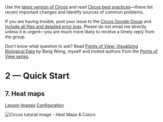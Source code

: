 Use the [latest version of Circos](/software/download/circos/) and read
[Circos best
practices](/documentation/tutorials/reference/best_practices/)—these list
recent important changes and identify sources of common problems.

If you are having trouble, post your issue to the [Circos Google
Group](https://groups.google.com/group/circos-data-visualization) and [include
all files and detailed error logs](/support/support/). Please do not email me
directly unless it is urgent—you are much more likely to receive a timely
reply from the group.

Don't know what question to ask? Read [Points of View: Visualizing Biological
Data](https://www.nature.com/nmeth/journal/v9/n12/full/nmeth.2258.html) by
Bang Wong, myself and invited authors from the [Points of View
series](https://mk.bcgsc.ca/pointsofview).

# 2 — Quick Start

## 7\. Heat maps

[Lesson](/documentation/tutorials/quick_start/heatmaps_and_colors/lesson)
[Images](/documentation/tutorials/quick_start/heatmaps_and_colors/images)
[Configuration](/documentation/tutorials/quick_start/heatmaps_and_colors/configuration)

![Circos tutorial image - Heat Maps &
Colors](/documentation/tutorials/quick_start/heatmaps_and_colors/img/01.png)

